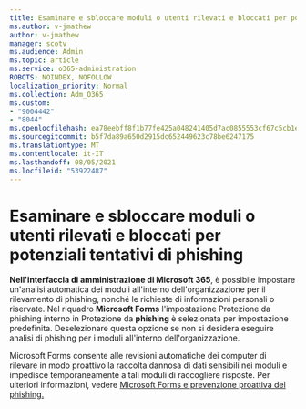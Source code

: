 ```yaml
---
title: Esaminare e sbloccare moduli o utenti rilevati e bloccati per potenziali tentativi di phishing
ms.author: v-jmathew
author: v-jmathew
manager: scotv
ms.audience: Admin
ms.topic: article
ms.service: o365-administration
ROBOTS: NOINDEX, NOFOLLOW
localization_priority: Normal
ms.collection: Adm_O365
ms.custom:
- "9004442"
- "8044"
ms.openlocfilehash: ea78eebff8f1b77fe425a048241405d7ac0855553cf67c5cb1eed93a8cf7e74d
ms.sourcegitcommit: b5f7da89a650d2915dc652449623c78be6247175
ms.translationtype: MT
ms.contentlocale: it-IT
ms.lasthandoff: 08/05/2021
ms.locfileid: "53922487"
---
```

# <a name="review-and-unblock-forms-or-users-detected-and-blocked-for-potential-phishing"></a>Esaminare e sbloccare moduli o utenti rilevati e bloccati per potenziali tentativi di phishing

**Nell'interfaccia di amministrazione di Microsoft 365**, è possibile impostare un'analisi automatica dei moduli all'interno dell'organizzazione per il rilevamento di phishing, nonché le richieste di informazioni personali o riservate. Nel riquadro **Microsoft Forms** l'impostazione Protezione da phishing interno in Protezione da **phishing** è selezionata per impostazione predefinita.  Deselezionare questa opzione se non si desidera eseguire analisi di phishing per i moduli all'interno dell'organizzazione.

Microsoft Forms consente alle revisioni automatiche dei computer di rilevare in modo proattivo la raccolta dannosa di dati sensibili nei moduli e impedisce temporaneamente a tali moduli di raccogliere risposte. Per ulteriori informazioni, vedere [Microsoft Forms e prevenzione proattiva del phishing.](https://support.microsoft.com/office/microsoft-forms-and-proactive-phishing-prevention-b3950a20-296d-4e8e-96f5-594ced998a90)
